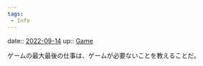 ```yaml
---
tags:
 - Info
---
```


date:: [2022-09-14](Daily_Note/2022-09-14.md)
up:: [Game](Bar/Novel/Topics/Game.md)

ゲームの最大最後の仕事は、ゲームが必要ないことを教えることだ。